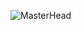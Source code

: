 ![MasterHead](https://encrypted-tbn0.gstatic.com/images?q=tbn:ANd9GcTmqseaDQKK0ZBk1vYHvS_Y_iI4YMJBDWRsrQ&s)
